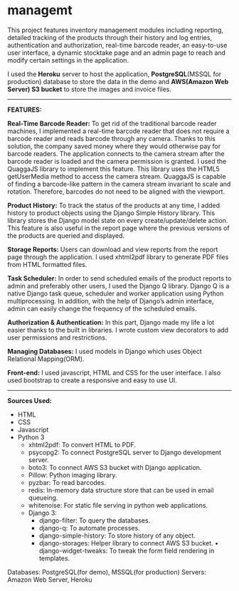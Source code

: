 # managemt

This project features inventory management modules including reporting, detailed tracking of the products through their history and log entries, authentication and authorization, real-time barcode reader, an easy-to-use user interface, a dynamic stocktake page and an admin page to reach and modify certain settings in the application. 

I used the <b>Heroku</b> server to host the application, <b>PostgreSQL</b>(MSSQL for production) database to store the data in the demo and <b>AWS(Amazon Web Server) S3 bucket</b> to store the images and invoice files.

<hr>

<b>FEATURES:</b>

<b>Real-Time Barcode Reader:</b> To get rid of the traditional barcode reader machines, I implemented a real-time barcode reader that does not require a barcode reader and reads barcode through any camera. Thanks to this solution, the company saved money where they would otherwise pay for barcode readers. The application connects to the camera stream after the barcode reader is loaded and the camera permission is granted. I used the QuaggaJS library to implement this feature. This library uses the HTML5 getUserMedia method to access the camera stream. QuaggaJS is capable of finding a barcode-like pattern in the camera stream invariant to scale and rotation. Therefore, barcodes do not need to be aligned with the viewport.

<b>Product History:</b> To track the status of the products at any time, I added history to product objects using the Django Simple History library. This library stores the Django model state on every create/update/delete action. This feature is also useful in the report page where the previous versions of the products are queried and displayed.

<b>Storage Reports:</b> Users can download and view reports from the report page through the application. I used xhtml2pdf library to generate PDF files from HTML formatted files.

<b>Task Scheduler:</b> In order to send scheduled emails of the product reports to admin and preferably other users, I used the Django Q library. Django Q is a native Django task queue, scheduler and worker application using Python multiprocessing. In addition, with the help of Django’s admin interface, admin can easily change the frequency of the scheduled emails.

<b>Authorization & Authentication:</b> In this part, Django made my life a lot easier thanks to the built in libraries. I wrote custom view decorators to add user permissions and restrictions.

<b>Managing Databases:</b> I used models in Django which uses Object Relational Mapping(ORM).

<b>Front-end:</b> I used javascript, HTML and CSS for the user interface. I also used bootstrap to create a responsive and easy to use UI.


<hr>
<b> Sources Used: </b>

* HTML
* CSS
* Javascript 
* Python 3
    * xhtml2pdf: To convert HTML to PDF.
    * psycopg2: To connect PostgreSQL server to Django development
      server.
    * boto3: To connect AWS S3 bucket with Django application.
    * Pillow: Python imaging library.
    * pyzbar: To read barcodes.
    * redis: In-memory data structure store that can be used in email
      queueing.
    * whitenoise: For static file serving in python web applications.
    * Django 3:
        * django-filter: To query the databases.
        * django-q: To automate processes.
        * django-simple-history: To store history of any object.
        * django-storages: Helper library to connect AWS S3 bucket. • django-widget-tweaks: To tweak the form field rendering in
        templates.
    
Databases: PostgreSQL(for demo), MSSQL(for production) Servers: Amazon Web Server, Heroku
